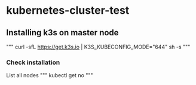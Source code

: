 # kubernetes-cluster-test


## Installing k3s on master node
"""
curl -sfL https://get.k3s.io | K3S_KUBECONFIG_MODE="644" sh -s
"""

### Check installation

List all nodes 
"""
kubectl get no
"""